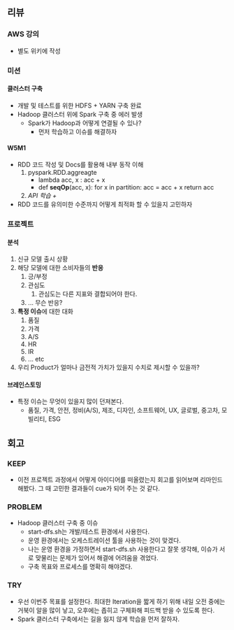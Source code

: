## 리뷰

### AWS 강의
- 별도 위키에 작성
### 미션
#### 클러스터 구축
- 개발 및 테스트를 위한 HDFS + YARN 구축 완료
- Hadoop 클러스터 위에 Spark 구축 중 에러 발생
	- Spark가 Hadoop과 어떻게 연결될 수 있나?
		- 먼저 학습하고 이슈를 해결하자
#### W5M1
- RDD 코드 작성 및 Docs를 활용해 내부 동작 이해
	1. pyspark.RDD.aggreagte
		- lambda acc, x : acc + x
		- def **seqOp**(acc, x):
		    for x in partition:
		     acc = acc + x
		    return acc
	2. *API 학습 +*
- RDD 코드를 유의미한 수준까지 어떻게 최적화 할 수 있을지 고민하자
### 프로젝트
#### 분석
1. 신규 모델 출시 상황
2. 해당 모델에 대한 소비자들의 **반응**
	1. 긍/부정
	2. 관심도
		1. 관심도는 다른 지표와 결합되어야 한다.
	3. ... 무슨 반응?
3. **특정 이슈**에 대한 대화
	1. 품질
	2. 가격
	3. A/S
	4. HR
	5. IR
	6. ... etc
4. 우리 Product가 얼마나 금전적 가치가 있을지 수치로 제시할 수 있을까?
#### 브레인스토밍
- 특정 이슈는 무엇이 있을지 많이 던져본다.
	- 품질, 가격, 안전, 정비(A/S), 제조, 디자인, 소프트웨어, UX, 글로벌, 중고차, 모빌리티, ESG
## 회고
### KEEP
- 이전 프로젝트 과정에서 어떻게 아이디어를 떠올렸는지 회고를 읽어보며 리마인드 해봤다. 그 때 고민한 결과들이 cue가 되어 주는 것 같다.
### PROBLEM
- Hadoop 클러스터 구축 중 이슈
	- start-dfs.sh는 개발/테스트 환경에서 사용한다.
	- 운영 환경에서는 오케스트레이션 툴을 사용하는 것이 맞겠다.
	- 나는 운영 환경을 가정하면서 start-dfs.sh 사용한다고 잘못 생각해, 이슈가 서로 맞물리는 문제가 있어서 해결에 어려움을 겪었다.
	- 구축 목표와 프로세스를 명확히 해야겠다.
### TRY
- 우선 이번주 목표를 설정한다. 최대한 Iteration을 짧게 하기 위해 내일 오전 중에는 거북이 알을 많이 낳고, 오후에는 좁히고 구체화해 피드백 받을 수 있도록 한다.
- Spark 클러스터 구축에서는 길을 잃지 않게 학습을 먼저 잘하자.